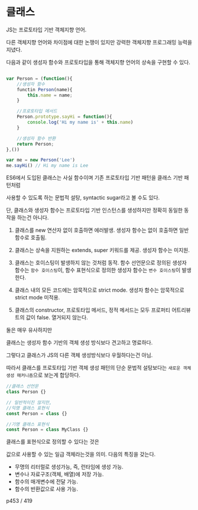 # 클래스

JS는 프로토타입 기반 객체지향 언어.

다른 객체지향 언어와 차이점에 대한 논쟁이 있지만 강력한 객체지향 프로그래밍 능력을 지녔다.

다음과 같이 생성자 함수와 프로토타입을 통해 객체지향 언어의 상속을 구현할 수 있다.

```js

var Person = (function(){
    //생성자 함수
    functin Person(name){
        this.name = name;
    }

    //프로토타입 메서드
    Person.prototype.sayHi = function(){
        console.log('Hi my name is' + this.name)
    }

    //생성자 함수 반환
    return Person;
},())

var me = new Person('Lee')
me.sayHi() // Hi my name is Lee
```

ES6에서 도입된 클래스는 사실 함수이며 기존 프로토타입 기반 패턴을 클래스 기반 패턴처럼

사용할 수 있도록 하는 문법적 설탕, syntactic sugar라고 볼 수도 있다.

단, 클래스와 생성자 함수는 프로토타입 기반 인스턴스를 생성하지만 정확히 동일한 동작을 하는건 아니다.

1. 클래스를 new 연산자 없이 호출하면 에러발생. 생성자 함수는 없이 호출하면 일반 함수로 호출됨.

2. 클래스는 상속을 지원하는 extends, super 키워드를 제공. 생성자 함수는 미지원.

3. 클래스는 호이스팅이 발생하지 않는 것처럼 동작. 함수 선언문으로 정의된 생성자 함수는 `함수 호이스팅`이, 함수 표현식으로 정의한 생성자 함수는 `변수 호이스팅`이 발생한다.

4. 클래스 내의 모든 코드에는 암묵적으로 strict mode. 생성자 함수는 암묵적으로 strict mode 미적용.

5. 클래스의 constructor, 프로토타입 메서드, 정적 메서드는 모두 프로퍼티 어트리뷰트의 값이 false. 열거되지 않는다.

둘은 매우 유사하지만

클래스는 생성자 함수 기반의 객체 생성 방식보다 견고하고 명료하다.

그렇다고 클래스가 JS의 다른 객체 생성방식보다 우월하다는건 아님.

따라서 클래스를 프로토타입 기반 객체 생성 패턴의 단순 문법적 설탕보다는 `새로운 객체 생성 매커니즘`으로 보는게 합당하다.

```js
//클래스 선언문
class Person {}

// 일반적이진 않지만, 
//익명 클래스 표현식
const Person = class {}

//기명 클래스 표현식
const Person = class MyClass {}
```

클래스를 표현식으로 정의할 수 있다는 것은

값으로 사용할 수 있는 일급 객체라는것을 의미. 다음의 특징을 갖는다.

- 무명의 리터럴로 생성가능, 즉, 런타임에 생성 가능.
- 변수나 자료구조(객체, 배열)에 저장 가능.
- 함수의 매개변수에 전달 가능.
- 함수의 반환값으로 사용 가능.

p453 / 419